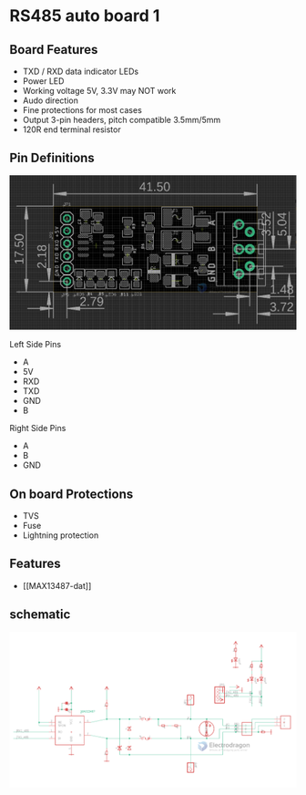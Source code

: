 
# RS485 auto board 1 

## Board Features 

- TXD / RXD data indicator LEDs 
- Power LED
- Working voltage 5V, 3.3V may NOT work 
- Audo direction 
- Fine protections for most cases
- Output 3-pin headers, pitch compatible 3.5mm/5mm 
- 120R end terminal resistor 

## Pin Definitions 

![](2023-10-09-16-43-05.png)

Left Side Pins 
- A
- 5V
- RXD
- TXD
- GND
- B

Right Side Pins 
- A
- B
- GND

## On board Protections 

- TVS 
- Fuse 
- Lightning protection


## Features 

- [[MAX13487-dat]]


## schematic 

![](2023-09-05-17-54-11.png)
